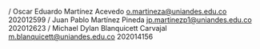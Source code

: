 / Oscar Eduardo Martínez Acevedo o.martineza@uniandes.edu.co 202012599
/ Juan Pablo Martínez Pineda jp.martinezp1@uniandes.edu.co 202012623
/ Michael Dylan Blanquicett Carvajal m.blanquicett@uniandes.edu.co 202014156
